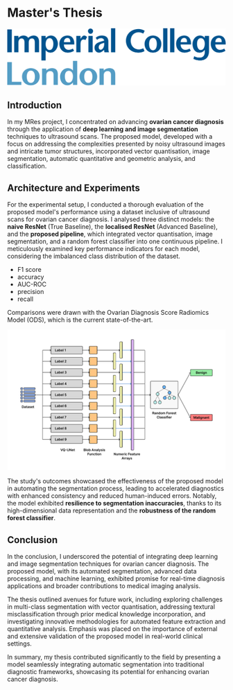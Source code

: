 # Master's Thesis

![logo](./mres.png ':size=40%')

## Introduction

In my MRes project, I concentrated on advancing **ovarian cancer diagnosis** through the application of **deep learning and image segmentation** techniques to ultrasound scans. The proposed model, developed with a focus on addressing the complexities presented by noisy ultrasound images and intricate tumor structures, incorporated vector quantisation, image segmentation, automatic quantitative and geometric analysis, and classification.

## Architecture and Experiments

For the experimental setup, I conducted a thorough evaluation of the proposed model's performance using a dataset inclusive of ultrasound scans for ovarian cancer diagnosis. I analysed three distinct models: the **naive ResNet** (True Baseline), the **localised ResNet** (Advanced Baseline), and the **proposed pipeline**, which integrated vector quantisation, image segmentation, and a random forest classifier into one continuous pipeline. I meticulously examined key performance indicators for each model, considering the imbalanced class distribution of the dataset.

-   F1 score
-   accuracy
-   AUC-ROC
-   precision
-   recall

Comparisons were drawn with the Ovarian Diagnosis Score Radiomics Model (ODS), which is the current state-of-the-art.

![logo](./mres-auto-seg-model.png ':size=WIDTHxHEIGHT')

The study's outcomes showcased the effectiveness of the proposed model in automating the segmentation process, leading to accelerated diagnostics with enhanced consistency and reduced human-induced errors. Notably, the model exhibited **resilience to segmentation inaccuracies**, thanks to its high-dimensional data representation and the **robustness of the random forest classifier**.

## Conclusion

In the conclusion, I underscored the potential of integrating deep learning and image segmentation techniques for ovarian cancer diagnosis. The proposed model, with its automated segmentation, advanced data processing, and machine learning, exhibited promise for real-time diagnosis applications and broader contributions to medical imaging analysis.

The thesis outlined avenues for future work, including exploring challenges in multi-class segmentation with vector quantisation, addressing textural misclassification through prior medical knowledge incorporation, and investigating innovative methodologies for automated feature extraction and quantitative analysis. Emphasis was placed on the importance of external and extensive validation of the proposed model in real-world clinical settings.

In summary, my thesis contributed significantly to the field by presenting a model seamlessly integrating automatic segmentation into traditional diagnostic frameworks, showcasing its potential for enhancing ovarian cancer diagnosis.
